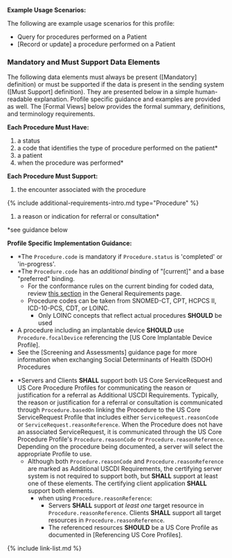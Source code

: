 
**Example Usage Scenarios:**

The following are example usage scenarios for this profile:

-   Query for procedures performed on a Patient
-  [Record or update]  a procedure performed on a Patient


### Mandatory and Must Support Data Elements


The following data elements must always be present ([Mandatory] definition) or must be supported if the data is present in the sending system ([Must Support] definition). They are presented below in a simple human-readable explanation. Profile specific guidance and examples are provided as well. The [Formal Views] below provides the formal summary, definitions, and terminology requirements.  

**Each Procedure Must Have:**

1. a status
2. a code that identifies the type of procedure performed on the patient*
3. a patient
4. when the procedure was performed*

**Each Procedure Must Support:**

1. the encounter associated with the procedure

{% include additional-requirements-intro.md type="Procedure" %}

1. a reason or indication for referral or consultation*

*see guidance below

**Profile Specific Implementation Guidance:**

- \*The `Procedure.code` is mandatory if `Procedure.status` is 'completed' or 'in-progress'.
- <span class="bg-success" markdown="1">\*The `Procedure.code` has an *additional binding* of "[current]" and a base "preferred" binding.</span><!-- new-content -->
   - <span class="bg-success" markdown="1">For the conformance rules on the current binding for coded data, review [this section](general-requirements.html#current-binding-for-coded-elements) in the General Requirements page.</span><!-- new-content -->
   - Procedure codes can be taken from SNOMED-CT, CPT, HCPCS II, ICD-10-PCS, CDT, or LOINC.
      - Only LOINC concepts that reflect actual procedures **SHOULD** be used
- A procedure including an implantable device **SHOULD** use `Procedure.focalDevice` referencing the [US Core Implantable Device Profile].
- See the [Screening and Assessments] guidance page for more information when exchanging Social Determinants of Health (SDOH) Procedures

<div class="bg-success" markdown="1">

- *Servers and Clients **SHALL** support both US Core ServiceRequest and US Core Procedure Profiles for communicating the reason or justification for a referral as Additional USCDI Requirements. Typically, the reason or justification for a referral or consultation is communicated through `Procedure.basedOn` linking the Procedure to the US Core ServiceRequest Profile that includes either `ServiceRequest.reasonCode` or `ServiceRequest.reasonReference`. When the Procedure does not have an associated ServiceRequest, it is communicated through the US Core Procedure Profile's `Procedure.reasonCode` or `Procedure.reasonReference`. Depending on the procedure being documented, a server will select the appropriate Profile to use.
  - Although both `Procedure.reasonCode` and `Procedure.reasonReference` are marked as Additional USCDI Requirements, the certifying server system is not required to support both, but **SHALL** support at least one of these elements. The certifying client application **SHALL** support both elements.
     - when using  `Procedure.reasonReference`:
       - Servers **SHALL** support *at least one* target resource in `Procedure.reasonReference`. Clients **SHALL** support all target resources in `Procedure.reasonReference`.
       - The referenced resources **SHOULD** be a US Core Profile as documented in [Referencing US Core Profiles].

</div><!-- new-content -->

{% include link-list.md %}
